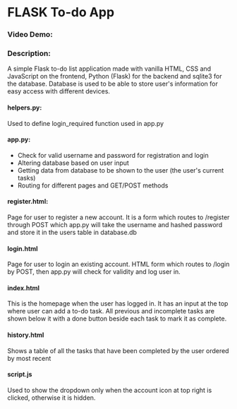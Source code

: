 # FLASK To-do App
### Video Demo:  <URL HERE>
### Description:
A simple Flask to-do list application made with vanilla HTML, CSS and JavaScript on the frontend, Python (Flask) for the backend and sqlite3 for the database. Database is used to be able to store user's information for easy access with different devices.
#### helpers.py:
Used to define login_required function used in app.py
#### app.py:
- Check for valid username and password for registration and login
- Altering database based on user input
- Getting data from database to be shown to the user (the user's current tasks)
- Routing for different pages and GET/POST methods
#### register.html:
Page for user to register a new account. It is a form which routes to /register through POST which app.py will take the username and hashed password and store it in the users table in database.db 
#### login.html
Page for user to login an existing account. HTML form which routes to /login by POST, then app.py will check for validity and log user in.
#### index.html
This is the homepage when the user has logged in. It has an input at the top where user can add a to-do task. All previous and incomplete tasks are shown below it with a done button beside each task to mark it as complete.
#### history.html
Shows a table of all the tasks that have been completed by the user ordered by most recent
#### script.js
Used to show the dropdown only when the account icon at top right is clicked, otherwise it is hidden.

